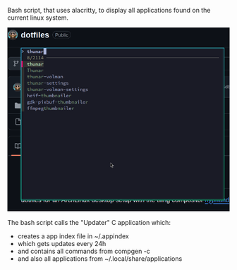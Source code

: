 Bash script, that uses alacritty, to display all applications found on the current linux system.

![alt text](preview.png "Vorschau")

The bash script calls the "Updater" C application which:
* creates a app index file in ~/.appindex
* which gets updates every 24h
* and contains all commands from compgen -c
* and also all applications from ~/.local/share/applications
